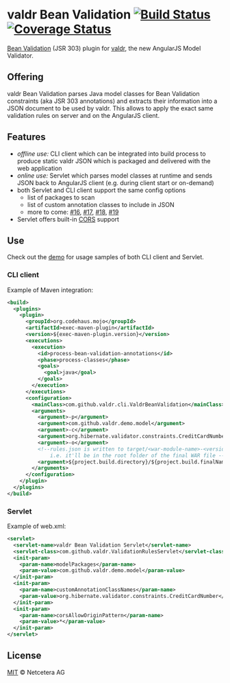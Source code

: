 # valdr Bean Validation [![Build Status](https://travis-ci.org/netceteragroup/valdr-bean-validation.svg?branch=master)](https://travis-ci.org/netceteragroup/valdr-bean-validation) [![Coverage Status](https://coveralls.io/repos/netceteragroup/valdr-bean-validation/badge.png?branch=master)](https://coveralls.io/r/netceteragroup/valdr-bean-validation?branch=master)

[Bean Validation](http://beanvalidation.org/) (JSR 303) plugin for [valdr](https://github.com/netceteragroup/valdr),
the new AngularJS Model Validator.

## Offering

valdr Bean Validation parses Java model classes for Bean Validation constraints (aka JSR 303 annotations)
and extracts their information into a JSON document to be used by valdr. This allows to apply the exact same
validation rules on server and on the AngularJS client.

## Features

- _offline use:_ CLI client which can be integrated into build process to produce static valdr JSON which is packaged
and delivered with the web application
- _online use:_ Servlet which parses model classes at runtime and sends JSON back to AngularJS client (e.g. during
client start or on-demand)
- both Servlet and CLI client support the same config options
  - list of packages to scan
  - list of custom annotation classes to include in JSON
  - more to come: [#16](/../../issues/16), [#17](/../../issues/17), [#18](/../../issues/18), [#19](/../../issues/19)
- Servlet offers built-in [CORS](http://en.wikipedia.org/wiki/Cross-origin_resource_sharing) support

## Use

Check out the [demo](valdr-bean-validation-demo) for usage samples of both CLI client and Servlet.

### CLI client

Example of Maven integration:
```xml
<build>
  <plugins>
    <plugin>
      <groupId>org.codehaus.mojo</groupId>
      <artifactId>exec-maven-plugin</artifactId>
      <version>${exec-maven-plugin.version}</version>
      <executions>
        <execution>
          <id>process-bean-validation-annotations</id>
          <phase>process-classes</phase>
          <goals>
            <goal>java</goal>
          </goals>
        </execution>
      </executions>
      <configuration>
        <mainClass>com.github.valdr.cli.ValdrBeanValidation</mainClass>
        <arguments>
          <argument>-p</argument>
          <argument>com.github.valdr.demo.model</argument>
          <argument>-c</argument>
          <argument>org.hibernate.validator.constraints.CreditCardNumber</argument>
          <argument>-o</argument>
          <!--rules.json is written to target/<war-module-name>-<version>
              i.e. it'll be in the root folder of the final WAR file -->
          <argument>${project.build.directory}/${project.build.finalName}/rules.json</argument>
        </arguments>
      </configuration>
    </plugin>
  </plugins>
</build>
```

### Servlet

Example of web.xml:
```xml
<servlet>
  <servlet-name>valdr Bean Validation Servlet</servlet-name>
  <servlet-class>com.github.valdr.ValidationRulesServlet</servlet-class>
  <init-param>
    <param-name>modelPackages</param-name>
    <param-value>com.github.valdr.demo.model</param-value>
  </init-param>
  <init-param>
    <param-name>customAnnotationClassNames</param-name>
    <param-value>org.hibernate.validator.constraints.CreditCardNumber</param-value>
  </init-param>
  <init-param>
    <param-name>corsAllowOriginPattern</param-name>
    <param-value>*</param-value>
  </init-param>
</servlet>
```

## License

[MIT](http://opensource.org/licenses/MIT) © Netcetera AG
